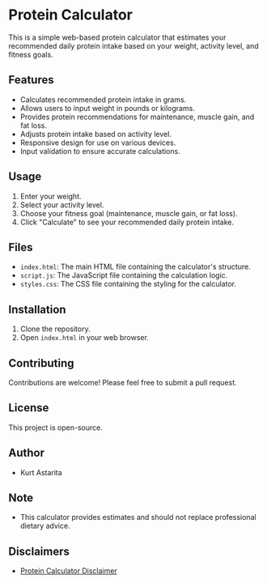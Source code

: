 # Protein Calculator

This is a simple web-based protein calculator that estimates your recommended daily protein intake based on your weight, activity level, and fitness goals.

## Features

-   Calculates recommended protein intake in grams.
-   Allows users to input weight in pounds or kilograms.
-   Provides protein recommendations for maintenance, muscle gain, and fat loss.
-   Adjusts protein intake based on activity level.
-   Responsive design for use on various devices.
-   Input validation to ensure accurate calculations.

## Usage

1.  Enter your weight.
2.  Select your activity level.
3.  Choose your fitness goal (maintenance, muscle gain, or fat loss).
4.  Click "Calculate" to see your recommended daily protein intake.

## Files

-   `index.html`: The main HTML file containing the calculator's structure.
-   `script.js`: The JavaScript file containing the calculation logic.
-   `styles.css`: The CSS file containing the styling for the calculator.

## Installation

1.  Clone the repository.
2.  Open `index.html` in your web browser.

## Contributing

Contributions are welcome! Please feel free to submit a pull request.

## License

This project is open-source.

## Author

* Kurt Astarita

## Note

-   This calculator provides estimates and should not replace professional dietary advice.

## Disclaimers

* [Protein Calculator Disclaimer](path/to/protein-calculator-disclaimer.md)
